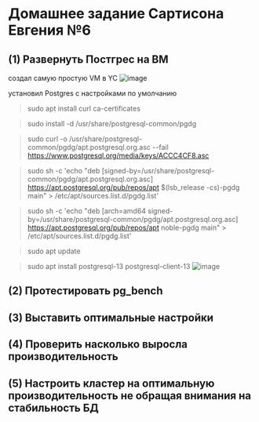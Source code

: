 # Домашнее задание Сартисона Евгения №6 #


## (1) Развернуть Постгрес на ВМ ##
создал самую простую VM в YC 
![image](https://github.com/user-attachments/assets/9b598d4f-1691-4c15-a87b-f4cf33232028)

установил Postgres с настройками по умолчанию
>sudo apt install curl ca-certificates

>sudo install -d /usr/share/postgresql-common/pgdg

>sudo curl -o /usr/share/postgresql-common/pgdg/apt.postgresql.org.asc --fail https://www.postgresql.org/media/keys/ACCC4CF8.asc

>sudo sh -c 'echo "deb [signed-by=/usr/share/postgresql-common/pgdg/apt.postgresql.org.asc] https://apt.postgresql.org/pub/repos/apt $(lsb_release -cs)-pgdg main" > /etc/apt/sources.list.d/pgdg.list'

>sudo sh -c 'echo "deb [arch=amd64 signed-by=/usr/share/postgresql-common/pgdg/apt.postgresql.org.asc] https://apt.postgresql.org/pub/repos/apt noble-pgdg main" > /etc/apt/sources.list.d/pgdg.list'

>sudo apt update

>sudo apt install postgresql-13 postgresql-client-13
![image](https://github.com/user-attachments/assets/5fcc0e98-235a-4fc7-9380-842f2606bbc2)



## (2) Протестировать pg_bench ##


## (3) Выставить оптимальные настройки ##


## (4) Проверить насколько выросла производительность ##


## (5) Настроить кластер на оптимальную производительность не обращая внимания на стабильность БД ##

